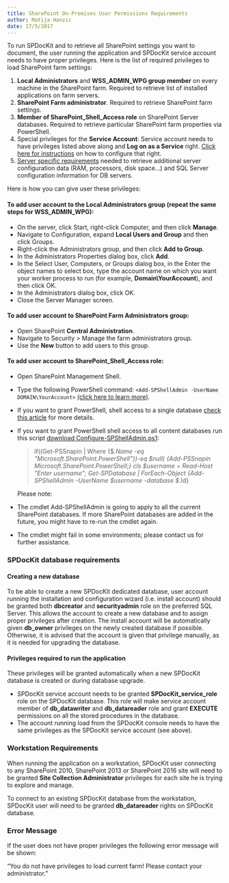 ```yaml
---  
title: SharePoint On-Premises User Permissions Requirements
author: Matija Hanzic  
date: 17/5/2017  
--- 
```

To run SPDocKit and to retrieve all SharePoint settings you want to document, the user running the application and SPDocKit service account needs to have proper privileges. Here is the list of required privileges to load SharePoint farm settings:

1. __Local Administrators__ and __WSS_ADMIN_WPG group member__ on every machine in the SharePoint farm. Required to retrieve list of installed applications on farm servers.
2. __SharePoint Farm administrator__. Required to retrieve SharePoint farm settings.
3. __Member of SharePoint_Shell_Access role__ on SharePoint Server databases. Required to retrieve particular SharePoint farm properties via PowerShell.
4. Special privileges for the __Service Account__: Service account needs to have privileges listed above along and __Log on as a Service__ right. [Click here for instructions](http://technet.microsoft.com/en-us/library/cc794944(WS.10).aspx) on how to configure that right.
5. [Server specific requirements](#internal/requirements/server-load-permission-requirements/) needed to retrieve additional server configuration data (RAM, processors, disk space…) and SQL Server configuration information for DB servers.


Here is how you can give user these privileges:
#### To add user account to the __Local Administrators__ group (repeat the same steps for __WSS_ADMIN_WPG__):
  * On the server, click Start, right-click Computer, and then click __Manage__.
  * Navigate to Configuration, expand __Local Users and Group__ and then click Groups.
  * Right-click the Administrators group, and then click __Add to Group__.
  * In the Administrators Properties dialog box, click __Add__.
  * In the Select User, Computers, or Groups dialog box, in the Enter the object names to select box, type the account name on which you want your worker process to run (for example, __Domain\YourAccount__), and then click OK.
  * In the Administrators dialog box, click OK.
  * Close the Server Manager screen.
#### To add user account to __SharePoint Farm Administrators__ group:
  * Open SharePoint __Central Administration__.
  * Navigate to Security > Manage the farm administrators group.
  * Use the __New__ button to add users to this group.
#### To add user account to __SharePoint_Shell_Access role__:
  * Open SharePoint Management Shell.
  * Type the following PowerShell command: `<Add-SPShellAdmin -UserName DOMAIN\YourAccount>` [(click here to learn more)](http://technet.microsoft.com/en-us/library/ff607596.aspx).
  * If you want to grant PowerShell, shell access to a single database [check this article](http://technet.microsoft.com/en-us/library/ff607596.aspx) for more details.
  * If you want to grant PowerShell shell access to all content databases run this script [download Configure-SPShellAdmin.ps1](https://www.spdockit.com/wp-content/uploads/2015/02/Configure-SPShellAdmin.zip):

    > if((Get-PSSnapin | Where {$_.Name -eq "Microsoft.SharePoint.PowerShell"})-eq $null)
    > {Add-PSSnapin Microsoft.SharePoint.PowerShell;}
    > cls
    > $username = Read-Host "Enter username";
    > Get-SPDatabase | ForEach-Object {Add-SPShellAdmin -UserName $username -database $_.Id}
    
     Please note:
   * The cmdlet Add-SPShellAdmin is going to apply to all the current SharePoint databases. If more SharePoint databases are added in the future, you might have to re-run the cmdlet again.
   * The cmdlet might fail in some environments; please contact us for further assistance.
     
### SPDocKit database requirements

#### Creating a new database

To be able to create a new SPDocKit dedicated database, user account running the installation and configuration wizard (i.e. install account) should be granted both __dbcreator__ and __securityadmin__ role on the preferred SQL Server. This allows the account to create a new database and to assign proper privileges after creation. The install account will be automatically given __db_owner__ privileges on the newly created database if possible. Otherwise, it is advised that the account is given that privilege manually, as it is needed for upgrading the database.

#### Privileges required to run the application

These privileges will be granted automatically when a new SPDocKit database is created or during database upgrade.

* SPDocKit service account needs to be granted __SPDocKit_service_role__ role on the SPDocKit database. This role will make service account member of __db_datawriter__ and __db_datareader__ role and grant __EXECUTE__ permissions on all the stored procedures in the database.
 * The account running load from the SPDocKit console needs to have the same privileges as the SPDocKit service account (see above).

### Workstation Requirements

When running the application on a workstation, SPDocKit user connecting to any SharePoint 2010, SharePoint 2013 or SharePoint 2016 site will need to be granted __Site Collection Administrator__ privileges for each site he is trying to explore and manage.

To connect to an existing SPDocKit database from the workstation, SPDocKit user will need to be granted __db_datareader__ rights on SPDocKit database.

### Error Message

If the user does not have proper privileges the following error message will be shown:

“You do not have privileges to load current farm! Please contact your administrator.”
